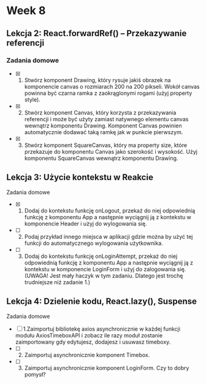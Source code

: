 # Week 8

## Lekcja 2: React.forwardRef() – Przekazywanie referencji

### Zadania domowe
- [x] 1. Stwórz komponent Drawing, który rysuje jakiś obrazek na komponencie canvas o rozmiarach 200 na 200 pikseli. Wokół canvas powinna być czarna ramka z zaokrąglonymi rogami (użyj property style).
- [x] 2. Stwórz komponent Canvas, który korzysta z przekazywania referencji i może być użyty zamiast natywnego elementu canvas wewnątrz komponentu Drawing. Komponent Canvas powinien automatycznie dodawać taką ramkę jak w punkcie pierwszym.
- [x] 3. Stwórz komponent SquareCanvas, który ma property size, które przekazuje do komponentu Canvas jako szerokość i wysokość. Użyj komponentu SquareCanvas wewnątrz komponentu Drawing.

## Lekcja 3: Użycie kontekstu w Reakcie

Zadania domowe
- [x] 1. Dodaj do kontekstu funkcję onLogout, przekaż do niej odpowiednią funkcję z komponentu App a następnie wyciągnij ją z kontekstu w komponencie Header i użyj do wylogowania się.
- [ ] 2. Podaj przykład innego miejsca w aplikacji gdzie można by użyć tej funkcji do automatycznego wylogowania użytkownika.
- [ ] 3. Dodaj do kontekstu funkcję onLoginAttempt, przekaż do niej odpowiednią funkcję z komponentu App a następnie wyciągnij ją z kontekstu w komponencie LoginForm i użyj do zalogowania się. (UWAGA! Jest mały haczyk w tym zadaniu. Dlatego jest trochę trudniejsze niż zadanie 1.)

## Lekcja 4: Dzielenie kodu, React.lazy(), Suspense

Zadania domowe
- [ ] 1.Zaimportuj bibliotekę axios asynchronicznie w każdej funkcji modułu AxiosTimeboxAPI i zobacz ile razy moduł zostanie zaimportowany gdy edytujesz, dodajesz i usuwasz timeboxy.
- [ ] 2. Zaimportuj asynchronicznie komponent Timebox.
- [ ] 3. Zaimportuj asynchronicznie komponent LoginForm. Czy to dobry pomysł?